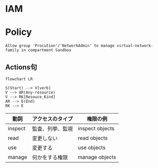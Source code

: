 # IAM
# Policy
```
Allow group 'Procution'/'NetworkAdmin' to manage virtual-network-family in compartment Sandbox
```
## Actions句
```mermaid
flowchart LR

S(Start) --> V[verb]
V --> AR(Any-resource)
V --> RK[Resouce_Kind]
AR --> E(End)
RK --> E
```

動詞|アクセスのタイプ|権限の例
--|--|--
inspect|監査、列挙、監視|inspect objects
read|変更しない|read objects
use|変更する|use objects
manage|何かをする権限|manage objects
